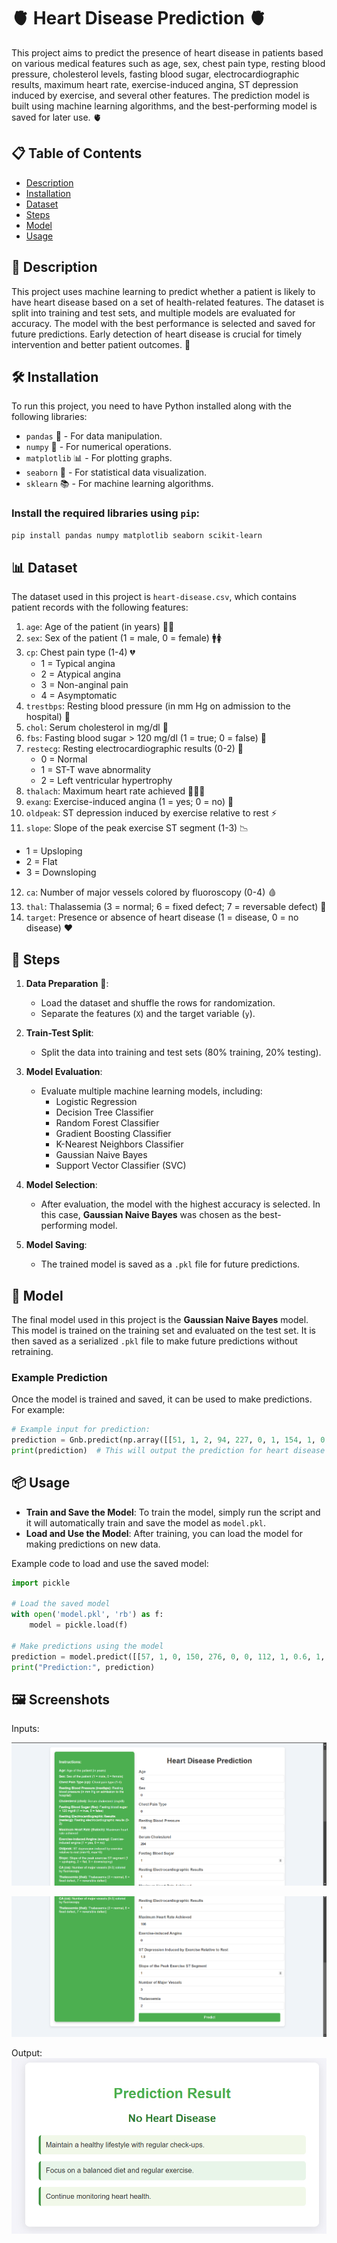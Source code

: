 # 🫀 Heart Disease Prediction 🫀

This project aims to predict the presence of heart disease in patients based on various medical features such as age, sex, chest pain type, resting blood pressure, cholesterol levels, fasting blood sugar, electrocardiographic results, maximum heart rate, exercise-induced angina, ST depression induced by exercise, and several other features. The prediction model is built using machine learning algorithms, and the best-performing model is saved for later use. 🫀

## 📋 Table of Contents
- [Description](#description)
- [Installation](#installation)
- [Dataset](#dataset)
- [Steps](#steps)
- [Model](#model)
- [Usage](#usage)
  
## 📝 Description

This project uses machine learning to predict whether a patient is likely to have heart disease based on a set of health-related features. The dataset is split into training and test sets, and multiple models are evaluated for accuracy. The model with the best performance is selected and saved for future predictions. Early detection of heart disease is crucial for timely intervention and better patient outcomes. 💓

## 🛠️ Installation

To run this project, you need to have Python installed along with the following libraries:

- `pandas` 🐼 - For data manipulation.
- `numpy` 🔢 - For numerical operations.
- `matplotlib` 📊 - For plotting graphs.
- `seaborn` 🦢 - For statistical data visualization.
- `sklearn` 📚 - For machine learning algorithms.

### Install the required libraries using `pip`:

```bash
pip install pandas numpy matplotlib seaborn scikit-learn
```

## 📊 Dataset

The dataset used in this project is `heart-disease.csv`, which contains patient records with the following features:

1. `age`: Age of the patient (in years) 👴👵
2. `sex`: Sex of the patient (1 = male, 0 = female) 🚹🚺
3. `cp`: Chest pain type (1-4) 💔
   - 1 = Typical angina
   - 2 = Atypical angina
   - 3 = Non-anginal pain
   - 4 = Asymptomatic
4. `trestbps`: Resting blood pressure (in mm Hg on admission to the hospital) 💉
5. `chol`: Serum cholesterol in mg/dl 🧪
6. `fbs`: Fasting blood sugar > 120 mg/dl (1 = true; 0 = false) 🍩
7. `restecg`: Resting electrocardiographic results (0-2) 💓
   - 0 = Normal
   - 1 = ST-T wave abnormality
   - 2 = Left ventricular hypertrophy
8. `thalach`: Maximum heart rate achieved 🏃‍♂️💨
9. `exang`: Exercise-induced angina (1 = yes; 0 = no) 💪
10. `oldpeak`: ST depression induced by exercise relative to rest ⚡
11. `slope`: Slope of the peak exercise ST segment (1-3) 📉
   - 1 = Upsloping
   - 2 = Flat
   - 3 = Downsloping
12. `ca`: Number of major vessels colored by fluoroscopy (0-4) 🩸
13. `thal`: Thalassemia (3 = normal; 6 = fixed defect; 7 = reversable defect) 🧬
14. `target`: Presence or absence of heart disease (1 = disease, 0 = no disease) ❤️

## 🏃 Steps

1. **Data Preparation** 📂:
   - Load the dataset and shuffle the rows for randomization.
   - Separate the features (`X`) and the target variable (`y`).

2. **Train-Test Split**:
   - Split the data into training and test sets (80% training, 20% testing).

3. **Model Evaluation**:
   - Evaluate multiple machine learning models, including:
     - Logistic Regression
     - Decision Tree Classifier
     - Random Forest Classifier
     - Gradient Boosting Classifier
     - K-Nearest Neighbors Classifier
     - Gaussian Naive Bayes
     - Support Vector Classifier (SVC)

4. **Model Selection**:
   - After evaluation, the model with the highest accuracy is selected. In this case, **Gaussian Naive Bayes** was chosen as the best-performing model.

5. **Model Saving**:
   - The trained model is saved as a `.pkl` file for future predictions.

## 🤖 Model

The final model used in this project is the **Gaussian Naive Bayes** model. This model is trained on the training set and evaluated on the test set. It is then saved as a serialized `.pkl` file to make future predictions without retraining.

### Example Prediction

Once the model is trained and saved, it can be used to make predictions. For example:

```python
# Example input for prediction:
prediction = Gnb.predict(np.array([[51, 1, 2, 94, 227, 0, 1, 154, 1, 0.0, 2, 1, 3]]))
print(prediction)  # This will output the prediction for heart disease
```

## 📦 Usage

- **Train and Save the Model**: To train the model, simply run the script and it will automatically train and save the model as `model.pkl`.
- **Load and Use the Model**: After training, you can load the model for making predictions on new data.

Example code to load and use the saved model:

```python
import pickle

# Load the saved model
with open('model.pkl', 'rb') as f:
    model = pickle.load(f)

# Make predictions using the model
prediction = model.predict([[57, 1, 0, 150, 276, 0, 0, 112, 1, 0.6, 1, 1, 1]])
print("Prediction:", prediction)
```
## 🖼️ Screenshots

Inputs:

![App Screenshot](https://github.com/AdityaTagde/Heart-Disease-Prediction/blob/main/Input-1.png)

![App Screenshot](https://github.com/AdityaTagde/Heart-Disease-Prediction/blob/main/input-2.png)

Output:
![App Screenshot](https://github.com/AdityaTagde/Heart-Disease-Prediction/blob/main/output.png)



